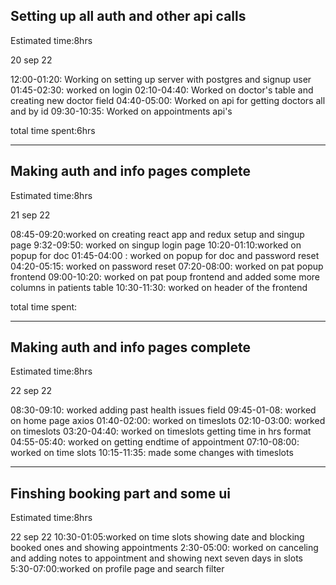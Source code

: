 ## Setting up all auth and other api calls

Estimated time:8hrs

20 sep 22

12:00-01:20: Working on setting up server with postgres and signup user
01:45-02:30: worked on login
02:10-04:40: Worked on doctor's table and creating new doctor field
04:40-05:00: Worked on api for getting doctors all and by id
09:30-10:35: Worked on appointments api's

total time spent:6hrs

---

## Making auth and info pages complete

Estimated time:8hrs

21 sep 22

08:45-09:20:worked on creating react app and redux setup and singup page
9:32-09:50: worked on singup login page
10:20-01:10:worked on popup for doc
01:45-04:00 : worked on popup for doc and password reset
04:20-05:15: worked on password reset
07:20-08:00: worked on pat popup frontend
09:00-10:20: worked on pat poup frontend and added some more columns in patients table
10:30-11:30: worked on header of the frontend

total time spent:

---

## Making auth and info pages complete

Estimated time:8hrs

22 sep 22

08:30-09:10: worked adding past health issues field
09:45-01-08: worked on home page axios
01:40-02:00: worked on timeslots
02:10-03:00: worked on timeslots
03:20-04:40: worked on timeslots getting time in hrs format
04:55-05:40: worked on getting endtime of appointment
07:10-08:00: worked on time slots
10:15-11:35: made some changes with timeslots

---

## Finshing booking part and some ui

Estimated time:8hrs

22 sep 22
10:30-01:05:worked on time slots showing date and blocking booked ones and showing appointments
2:30-05:00: worked on canceling and adding notes to appointment and showing next seven days in slots
5:30-07:00:worked on profile page and search filter
